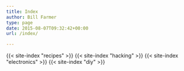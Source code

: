 ```yaml
---
title: Index
author: Bill Farmer
type: page
date: 2015-08-07T09:32:42+00:00
url: /index/

---
```


{{< site-index  "recipes" >}}
{{< site-index  "hacking" >}}
{{< site-index  "electronics" >}}
{{< site-index  "diy" >}}

